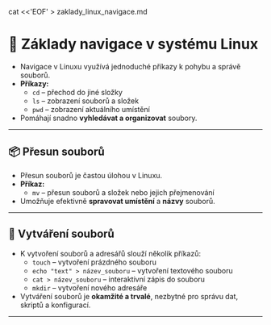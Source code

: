 cat <<'EOF' > zaklady_linux_navigace.md
# 🐧 Základy navigace v systému Linux

- Navigace v Linuxu využívá jednoduché příkazy k pohybu a správě souborů.  
- **Příkazy:**
  - `cd` – přechod do jiné složky  
  - `ls` – zobrazení souborů a složek  
  - `pwd` – zobrazení aktuálního umístění  
- Pomáhají snadno **vyhledávat a organizovat** soubory.

---

## 📦 Přesun souborů

- Přesun souborů je častou úlohou v Linuxu.  
- **Příkaz:**  
  - `mv` – přesun souborů a složek nebo jejich přejmenování  
- Umožňuje efektivně **spravovat umístění** a **názvy** souborů.

---

## 📄 Vytváření souborů

- K vytvoření souborů a adresářů slouží několik příkazů:  
  - `touch` – vytvoření prázdného souboru  
  - `echo "text" > název_souboru` – vytvoření textového souboru  
  - `cat > název_souboru` – interaktivní zápis do souboru  
  - `mkdir` – vytvoření nového adresáře  
- Vytváření souborů je **okamžité a trvalé**, nezbytné pro správu dat, skriptů a konfigurací.

---
